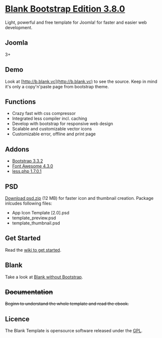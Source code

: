 # [Blank Bootstrap Edition 3.8.0](http://blank.vc)

Light, powerful and free template for Joomla!
for faster and easier web development.

## Joomla

3+

## Demo

Look at [http://b.blank.vc](http://b.blank.vc) to see the source. Keep in mind it's only a copy'n'paste page from bootstrap theme.

## Functions

* Crazy fast with css compressor
* Integrated less compiler incl. caching
* Develop with bootstrap for responsive web design
* Scalable and customizable vector icons
* Customizable error, offline and print page

## Addons 

* [Bootstrap 3.3.2](http://getbootstrap.com/)
* [Font Awesome 4.3.0](https://fortawesome.github.io/Font-Awesome/)
* [less.php 1.7.0.1](https://github.com/oyejorge/less.php)

## PSD

[Download psd.zip](http://itr.im/psd) (12 MB) for faster icon and thumbnail creation. Package inlcudes following files:

* App Icon Template [2.0].psd
* template_preview.psd
* template_thumbnail.psd

## Get Started

Read the [wiki to get started](https://github.com/Bloggerschmidt/Blank-Template/wiki/Getting-started).

## Blank

Take a look at [Blank without Bootstrap](https://github.com/Bloggerschmidt/Blank).

## ~~Documentation~~

~~Beginn to understand the whole template and read the ebook.~~

## Licence

The Blank Template is opensource software released under the [GPL](http://www.gnu.org/licenses/gpl-2.0.txt).
